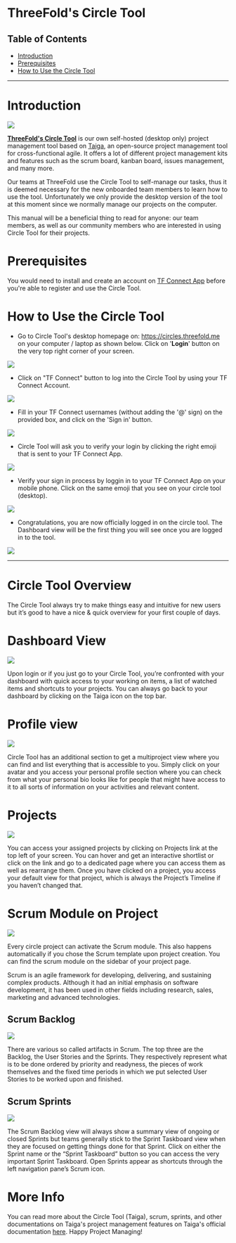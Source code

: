 <h1> ThreeFold's Circle Tool </h1>

<h2>Table of Contents</h2>

- [Introduction](#introduction)
- [Prerequisites](#prerequisites)
- [How to Use the Circle Tool](#how-to-use-the-circle-tool)

***

# Introduction

![ ](../img/taiga.png)

[__ThreeFold's Circle Tool__](https://circles.threefold.me ) is our own self-hosted (desktop only) project management tool based on [Taiga](https://www.taiga.io/), an open-source project management tool for cross-functional agile. It offers a lot of different project management kits and features such as the scrum board, kanban board, issues management, and many more. 

Our teams at ThreeFold use the Circle Tool to self-manage our tasks, thus it is deemed necessary for the new onboarded team members to learn how to use the tool. Unfortunately we only provide the desktop version of the tool at this moment since we normally manage our projects on the computer.

This manual will be a beneficial thing to read for anyone: our team members, as well as our community members who are interested in using Circle Tool for their projects.

# Prerequisites

You would need to install and create an account on [TF Connect App](https://manual.grid.tf/getstarted/TF_Connect/TF_Connect.html) before you're able to register and use the Circle Tool.

# How to Use the Circle Tool

* Go to Circle Tool's desktop homepage on: https://circles.threefold.me on your computer / laptop as shown below. Click on '__Login__' button on the very top right corner of your screen.

![ ](../img/circlehome.png)

* Click on "TF Connect" button to log into the Circle Tool by using your TF Connect Account.

![ ](../img/tfconnect.png)

* Fill in your TF Connect usernames (without adding the '@' sign) on the provided box, and click on the 'Sign in' button.

![ ](../img/signin.png)

* Circle Tool will ask you to verify your login by clicking the right emoji that is sent to your TF Connect App.

![ ](../img/emoji.png)

* Verify your sign in process by loggin in to your TF Connect App on your mobile phone. Click on the same emoji that you see on your circle tool (desktop).

![ ](../img/matchemoji.png)

* Congratulations, you are now officially logged in on the circle tool. The Dashboard view will be the first thing you will see once you are logged in to the tool.

![ ](../img/dashboard.png)

***

# Circle Tool Overview

The Circle Tool always try to make things easy and intuitive for new users but it’s good to have a nice & quick overview for your first couple of days.

# Dashboard View

![ ](../img/dashboard.png)

Upon login or if you just go to your Circle Tool, you’re confronted with your dashboard with quick access to your working on items, a list of watched items and shortcuts to your projects. You can always go back to your dashboard by clicking on the Taiga 
icon on the top bar.

# Profile view

![ ](../img/profile.png)

Circle Tool has an additional section to get a multiproject view where you can find and list everything that is accessible to you. Simply click on your avatar and you access your personal profile section where you can check from what your personal bio looks like for people that might have access to it to all sorts of information on your activities and relevant content.

# Projects

![ ](../img/project.png)

You can access your assigned projects by clicking on Projects link at the top left of your screen. You can hover and get an interactive shortlist or click on the link and go to a dedicated page where you can access them as well as rearrange them. Once you have clicked on a project, you access your default view for that project, which is always the Project’s Timeline if you haven’t changed that.


# Scrum Module on Project

![ ](../img/homeproject.png)

Every circle project can activate the Scrum module. This also happens automatically if you chose the Scrum template upon project creation. You can find the scrum module on the sidebar of your project page. 

Scrum is an agile framework for developing, delivering, and sustaining complex products. Although it had an initial emphasis on software development, it has been used in other fields including research, sales, marketing and advanced technologies. 

## Scrum Backlog

![ ](../img/backlog.png)

There are various so called artifacts in Scrum. The top three are the Backlog, the User Stories and the Sprints. They respectively represent what is to be done ordered by priority and readyness, the pieces of work themselves and the fixed time periods in which we put selected User Stories to be worked upon and finished.

## Scrum Sprints

![ ](../img/sprints.png)

The Scrum Backlog view will always show a summary view of ongoing or closed Sprints but teams generally stick to the Sprint Taskboard view when they are focused on getting things done for that Sprint. Click on either the Sprint name or the “Sprint Taskboard” button so you can access the very important Sprint Taskboard. Open Sprints appear as shortcuts through the left navigation pane’s Scrum icon.


# More Info

You can read more about the Circle Tool (Taiga), scrum, sprints, and other documentations on Taiga's project management features on Taiga's official documentation [here](https://community.taiga.io/). Happy Project Managing!